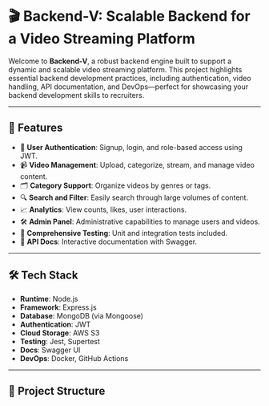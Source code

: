 # 🎬 Backend-V: Scalable Backend for a Video Streaming Platform

Welcome to **Backend-V**, a robust backend engine built to support a dynamic and scalable video streaming platform. This project highlights essential backend development practices, including authentication, video handling, API documentation, and DevOps—perfect for showcasing your backend development skills to recruiters.

---

## 🚀 Features

- 🔐 **User Authentication**: Signup, login, and role-based access using JWT.
- 📹 **Video Management**: Upload, categorize, stream, and manage video content.
- 🗂️ **Category Support**: Organize videos by genres or tags.
- 🔍 **Search and Filter**: Easily search through large volumes of content.
- 📈 **Analytics**: View counts, likes, user interactions.
- 🛠️ **Admin Panel**: Administrative capabilities to manage users and videos.
- 🧪 **Comprehensive Testing**: Unit and integration tests included.
- 📄 **API Docs**: Interactive documentation with Swagger.

---

## 🛠️ Tech Stack

- **Runtime**: Node.js
- **Framework**: Express.js
- **Database**: MongoDB (via Mongoose)
- **Authentication**: JWT
- **Cloud Storage**: AWS S3
- **Testing**: Jest, Supertest
- **Docs**: Swagger UI
- **DevOps**: Docker, GitHub Actions

---

## 📁 Project Structure


